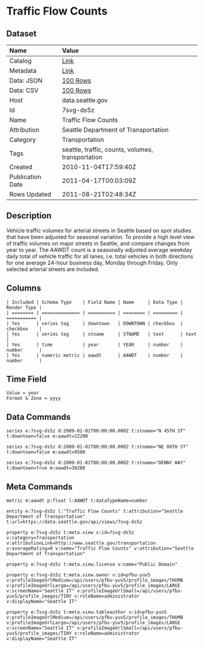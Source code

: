 # Traffic Flow Counts

## Dataset

| Name | Value |
| :--- | :---- |
| Catalog | [Link](https://catalog.data.gov/dataset/traffic-flow-counts-8225e) |
| Metadata | [Link](https://data.seattle.gov/api/views/7svg-ds5z) |
| Data: JSON | [100 Rows](https://data.seattle.gov/api/views/7svg-ds5z/rows.json?max_rows=100) |
| Data: CSV | [100 Rows](https://data.seattle.gov/api/views/7svg-ds5z/rows.csv?max_rows=100) |
| Host | data.seattle.gov |
| Id | 7svg-ds5z |
| Name | Traffic Flow Counts |
| Attribution | Seattle Department of Transportation |
| Category | Transportation |
| Tags | seattle, traffic, counts, volumes, transportation |
| Created | 2010-11-04T17:59:40Z |
| Publication Date | 2011-04-17T00:03:09Z |
| Rows Updated | 2011-08-21T02:48:34Z |

## Description

Vehicle traffic volumes for arterial streets in Seattle based on spot studies that have been adjusted for seasonal variation.
To provide a high level view of traffic volumes on major streets in Seattle, and compare changes from year to year.
The AAWDT count is a seasonally adjusted average weekday daily total of vehicle traffic for all lanes, i.e. total vehicles in both directions for one average 24-hour business day, Monday through Friday. Only selected arterial streets are included.

## Columns

```ls
| Included | Schema Type    | Field Name | Name     | Data Type | Render Type |
| ======== | ============== | ========== | ======== | ========= | =========== |
| Yes      | series tag     | downtown   | DOWNTOWN | checkbox  | checkbox    |
| Yes      | series tag     | stname     | STNAME   | text      | text        |
| Yes      | time           | year       | YEAR     | number    | number      |
| Yes      | numeric metric | aawdt      | AAWDT    | number    | number      |
```

## Time Field

```ls
Value = year
Format & Zone = yyyy
```

## Data Commands

```ls
series e:7svg-ds5z d:2009-01-01T00:00:00.000Z t:stname="N 45TH ST" t:downtown=false m:aawdt=22200

series e:7svg-ds5z d:2009-01-01T00:00:00.000Z t:stname="NE 80TH ST" t:downtown=false m:aawdt=9500

series e:7svg-ds5z d:2009-01-01T00:00:00.000Z t:stname="DENNY WAY" t:downtown=true m:aawdt=30200
```

## Meta Commands

```ls
metric m:aawdt p:float l:AAWDT t:dataTypeName=number

entity e:7svg-ds5z l:"Traffic Flow Counts" t:attribution="Seattle Department of Transportation" t:url=https://data.seattle.gov/api/views/7svg-ds5z

property e:7svg-ds5z t:meta.view v:id=7svg-ds5z v:category=Transportation v:attributionLink=http://www.seattle.gov/transportation v:averageRating=0 v:name="Traffic Flow Counts" v:attribution="Seattle Department of Transportation"

property e:7svg-ds5z t:meta.view.license v:name="Public Domain"

property e:7svg-ds5z t:meta.view.owner v:id=pfbu-yuv5 v:profileImageUrlMedium=/api/users/pfbu-yuv5/profile_images/THUMB v:profileImageUrlLarge=/api/users/pfbu-yuv5/profile_images/LARGE v:screenName="Seattle IT" v:profileImageUrlSmall=/api/users/pfbu-yuv5/profile_images/TINY v:roleName=administrator v:displayName="Seattle IT"

property e:7svg-ds5z t:meta.view.tableauthor v:id=pfbu-yuv5 v:profileImageUrlMedium=/api/users/pfbu-yuv5/profile_images/THUMB v:profileImageUrlLarge=/api/users/pfbu-yuv5/profile_images/LARGE v:screenName="Seattle IT" v:profileImageUrlSmall=/api/users/pfbu-yuv5/profile_images/TINY v:roleName=administrator v:displayName="Seattle IT"
```